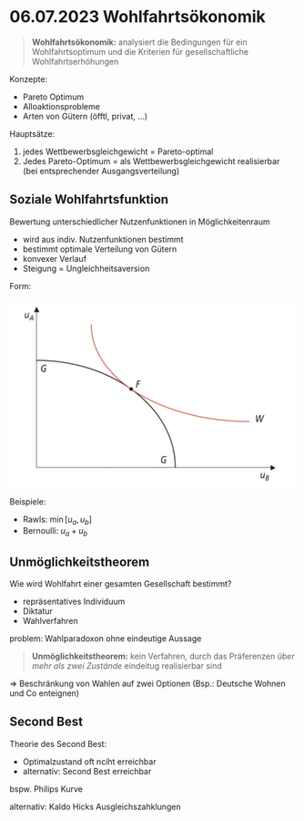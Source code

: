 # 06.07.2023 Wohlfahrtsökonomik



> **Wohlfahrtsökonomik:** analysiert die Bedingungen für ein Wohlfahrtsoptimum und die Kriterien für gesellschaftliche Wohlfahrtserhöhungen

Konzepte:

- Pareto Optimum
- Alloaktionsprobleme
- Arten von Gütern (öfftl, privat, ...)



Hauptsätze:

1. jedes Wettbewerbsgleichgewicht = Pareto-optimal
2. Jedes Pareto-Optimum = als Wettbewerbsgleichgewicht realisierbar (bei entsprechender Ausgangsverteilung)



## Soziale Wohlfahrtsfunktion

Bewertung unterschiedlicher Nutzenfunktionen in Möglichkeitenraum

- wird aus indiv. Nutzenfunktionen bestimmt
- bestimmt optimale Verteilung von Gütern
- konvexer Verlauf
- Steigung = Ungleichheitsaversion

Form:

![img](../images/2023-07-21_15-37-29.jpg)

Beispiele:

- Rawls: $\min [u_a,u_b]$
- Bernoulli: $u_a+u_b$



## Unmöglichkeitstheorem

Wie wird Wohlfahrt einer gesamten Gesellschaft bestimmt?

- repräsentatives Individuum
- Diktatur
- Wahlverfahren

problem: Wahlparadoxon ohne eindeutige Aussage

> **Unmöglichkeitstheorem:** kein Verfahren, durch das Präferenzen *über mehr als zwei Zustände* eindeitug realisierbar sind

=> Beschränkung von Wahlen auf zwei Optionen (Bsp.: Deutsche Wohnen und Co enteignen)



## Second Best

Theorie des Second Best:

- Optimalzustand oft nciht erreichbar
- alternativ: Second Best erreichbar

bspw. Philips Kurve

alternativ: Kaldo Hicks Ausgleichszahklungen

